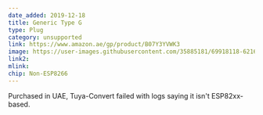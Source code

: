 ```yaml
---
date_added: 2019-12-18
title: Generic Type G 
type: Plug
category: unsupported
link: https://www.amazon.ae/gp/product/B07Y3YVWK3
image: https://user-images.githubusercontent.com/35885181/69918118-62164f80-142b-11ea-8880-936cc6494536.jpg
link2: 
mlink: 
chip: Non-ESP8266
---
```

Purchased in UAE, Tuya-Convert failed with logs saying it isn't ESP82xx-based.